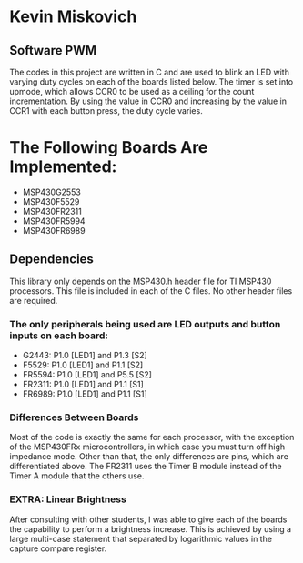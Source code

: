 # Kevin Miskovich

## Software PWM
The codes in this project are written in C and are used to blink an LED with varying duty cycles on each of the boards listed below.
The timer is set into upmode, which allows CCR0 to be used as a ceiling for the count incrementation. 
By using the value in CCR0 and increasing by the value in CCR1 with each button press, the duty cycle varies.

# The Following Boards Are Implemented:
* MSP430G2553
* MSP430F5529
* MSP430FR2311
* MSP430FR5994
* MSP430FR6989

## Dependencies
This library only depends on the MSP430.h header file for TI MSP430 processors. 
This file is included in each of the C files. 
No other header files are required.

### The only peripherals being used are LED outputs and button inputs on each board:
* G2443: P1.0 [LED1] and P1.3 [S2]
* F5529: P1.0 [LED1] and P1.1 [S2]
* FR5594: P1.0 [LED1] and P5.5 [S2]
* FR2311: P1.0 [LED1] and P1.1 [S1]
* FR6989: P1.0 [LED1] and P1.1 [S1]


### Differences Between Boards
Most of the code is exactly the same for each processor, with the exception of the MSP430FRx microcontrollers, in which case you must turn off high impedance mode. Other than that, the only differences are pins, which are differentiated above.
The FR2311 uses the Timer B module instead of the Timer A module that the others use.

### EXTRA: Linear Brightness
After consulting with other students, I was able to give each of the boards the capability to perform a brightness increase.
This is achieved by using a large multi-case statement that separated by logarithmic values in the capture compare register. 


